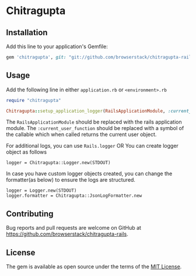 # Chitragupta

## Installation

Add this line to your application's Gemfile:

```ruby
gem 'chitragupta', git: "git://github.com/browserstack/chitragupta-rails.git"
```

## Usage

Add the following line in either `application.rb` or `<environment>.rb`

```ruby
require "chitragupta"

Chitragupta::setup_application_logger(RailsApplicationModule, :current_user_function)
```
The `RailsApplicationModule` should be replaced with the rails application module.
The `:current_user_function` should be replaced with a symbol of the callable which when called returns the current user object.

For additional logs, you can use `Rails.logger`
OR
You can create logger object as follows
```
logger = Chitragupta::Logger.new(STDOUT)
```

In case you have custom logger objects created, you can change the formatter(as below) to ensure the logs are structured.
```
logger = Logger.new(STDOUT)
logger.formatter = Chitragupta::JsonLogFormatter.new
```

## Contributing

Bug reports and pull requests are welcome on GitHub at https://github.com/browserstack/chitragupta-rails.

## License

The gem is available as open source under the terms of the [MIT License](https://opensource.org/licenses/MIT).
